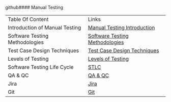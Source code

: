 github#### Manual Testing 

 <!DOCTYPE html>
<html>
<head>


</head>
<body>

<table>
  <tr>
    <td>Table Of Content </td>
    <td>Links</td>
  </tr>
 <tr>
    <td>Introduction of Manual Testing</td>
    <td><a href="https://github.com/manoja13702/Manual-Testing-./tree/main/001%20-%20Intro%20of%20Manual%20Testing">Manual Testing Introduction</a></td>
  </tr>
  <tr>
    <td>Software Testing Methodologies</td>
    <td><a href="https://github.com/manoja13702/Manual-Testing-./tree/main/002%20-%20Software%20Testing%20Methodologies">Software Testing Methodologies</a></td>
  </tr>
  <tr>
    <td>Test Case Design Techniques</td>
    <td><a href="https://github.com/manoja13702/Manual-Testing-./tree/main/003%20-%20Test%20Case%20Design%20Techniques">Test Case Design Techniques</a></td>
  </tr>
  <tr>
    <td>Levels of Testing</td>
    <td><a href="https://github.com/manoja13702/Manual-Testing-./tree/main/004%20-%20Levels%20Of%20Testin">Levels of Testing</a></td>
  </tr>
  <tr>
    <td>Software Testing Life Cycle</td>
    <td><a href="https://github.com/manoja13702/Manual-Testing-./tree/main/005%20-%20Software%20Testing%20Life%20Cycle">STLC</a></td>
  </tr>
  <tr>
    <td>QA & QC</td>
    <td><a href="https://github.com/manoja13702/Manual-Testing-./tree/main/006%20-%20QA%20%26%20QC">QA & QC</a></td>
  </tr>
  <tr>
    <td>Jira</td>
    <td><a href="https://github.com/manoja13702/Manual-Testing-./tree/main/007-%20Jira">Jira</a></td>
  </tr>
  <tr>
    <td>Git</td>
    <td><a href="https://github.com/manoja13702/Manual-Testing-./tree/main/008%20-%20Git">Git</a></td>
  </tr>
 
</table>

</body>
</html>

